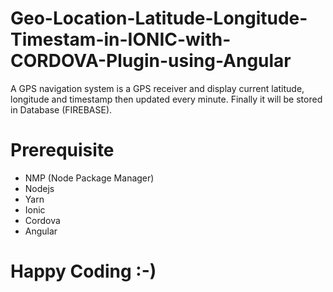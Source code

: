 # Geo-Location-Latitude-Longitude-Timestam-in-IONIC-with-CORDOVA-Plugin-using-Angular
A GPS navigation system is a GPS receiver and display current latitude, longitude and timestamp then updated every minute. Finally it will be stored in Database (FIREBASE).

# Prerequisite
  * NMP (Node Package Manager)
  * Nodejs
  * Yarn
  * Ionic
  * Cordova
  * Angular
  
# Happy Coding :-)
